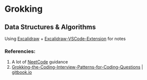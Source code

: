 # Grokking 
## Data Structures & Algorithms 

Using [Excalidraw](https://github.com/excalidraw/excalidraw) + [Excalidraw-VSCode-Extension](https://marketplace.visualstudio.com/items?itemName=pomdtr.excalidraw-editor) for notes

### Referencies:

1. A lot of [NeetCode](https://neetcode.io/roadmap) guidance
2. [Grokking-the-Coding-Interview-Patterns-for-Coding-Questions](https://github.com/dipjul/Grokking-the-Coding-Interview-Patterns-for-Coding-Questions) | [gitbook.io](https://dvpr.gitbook.io/coding-interview-patterns/)


